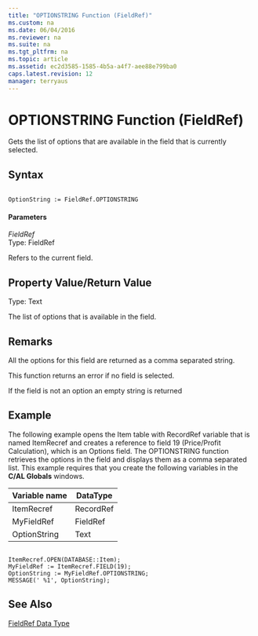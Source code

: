```yaml
---
title: "OPTIONSTRING Function (FieldRef)"
ms.custom: na
ms.date: 06/04/2016
ms.reviewer: na
ms.suite: na
ms.tgt_pltfrm: na
ms.topic: article
ms.assetid: ec2d3585-1585-4b5a-a4f7-aee88e799ba0
caps.latest.revision: 12
manager: terryaus
---
```

# OPTIONSTRING Function (FieldRef)
Gets the list of options that are available in the field that is currently selected.  
  
## Syntax  
  
```  
  
OptionString := FieldRef.OPTIONSTRING  
```  
  
#### Parameters  
 *FieldRef*  
 Type: FieldRef  
  
 Refers to the current field.  
  
## Property Value\/Return Value  
 Type: Text  
  
 The list of options that is available in the field.  
  
## Remarks  
 All the options for this field are returned as a comma separated string.  
  
 This function returns an error if no field is selected.  
  
 If the field is not an option an empty string is returned  
  
## Example  
 The following example opens the Item table with RecordRef variable that is named ItemRecref and creates a reference to field 19 \(Price\/Profit Calculation\), which is an Options field. The OPTIONSTRING function retrieves the options in the field and displays them as a comma separated list. This example requires that you create the following variables in the **C\/AL Globals** windows.  
  
|Variable name|DataType|  
|-------------------|--------------|  
|ItemRecref|RecordRef|  
|MyFieldRef|FieldRef|  
|OptionString|Text|  
  
```  
  
ItemRecref.OPEN(DATABASE::Item);  
MyFieldRef := ItemRecref.FIELD(19);  
OptionString := MyFieldRef.OPTIONSTRING;  
MESSAGE(' %1', OptionString);  
```  
  
## See Also  
 [FieldRef Data Type](../dynamics-nav/FieldRef-Data-Type.md)